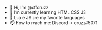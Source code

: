- 👋 Hi, I’m @offcruzz
- 🌱 I’m currently learning HTML CSS JS
- 💞️ Lua e JS are my favorite languages
- 📫 How to reach me: Discord -> cruzz#5071

<!---
offcruzz/offcruzz is a ✨ special ✨ repository because its `README.md` (this file) appears on your GitHub profile.
You can click the Preview link to take a look at your changes.
--->
